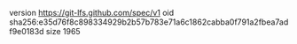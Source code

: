 version https://git-lfs.github.com/spec/v1
oid sha256:e35d76f8c898334929b2b57b783e71a6c1862cabba0f791a2fbea7adf9e0183d
size 1965
